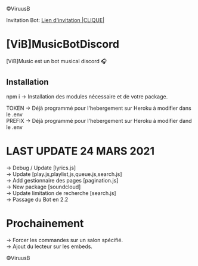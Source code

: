 ©ViruusB

Invitation Bot: [Lien d'invitation |CLIQUE|](https://discord.com/oauth2/authorize?client_id=749823254126133318&permissions=37080128&scope=bot)  

# [ViB]MusicBotDiscord

[ViB]Music est un bot musical discord 🎧  

## Installation

npm i -> Installation des modules nécessaire et de votre package.

TOKEN -> Déjà programmé pour l'hebergement sur Heroku à modifier dans le .env  
PREFIX -> Déjà programmé pour l'hebergement sur Heroku à modifier dand le .env  

# LAST UPDATE 24 MARS 2021  
-> Debug / Update [lyrics.js]  
-> Update [play.js,playlist,js,queue.js,search.js]  
-> Add gestionnaire des pages [pagination.js]  
-> New package [soundcloud]  
-> Update limitation de recherche [search.js]  
-> Passage du Bot en 2.2  

# Prochainement  
-> Forcer les commandes sur un salon spécifié.  
-> Ajout du lecteur sur les embeds.  

©ViruusB
